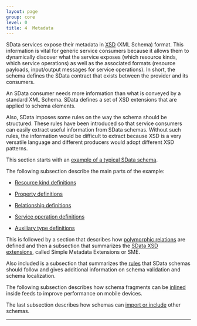 ```yaml
---
layout: page
group: core
level: 0
title: 4  Metadata
---
```


SData services expose their metadata in
[XSD](http://en.wikipedia.org/wiki/XML_Schema) (XML Schema) format.
This information is vital for generic service consumers because it allows them
to dynamically discover what the service exposes (which resource kinds, which
service operations) as well as the associated formats (resource payloads,
input/output messages for service operations). In short, the schema defines the
SData contract that exists between the provider and its consumers.

An SData consumer needs more information than what is conveyed by a standard
XML Schema.&nbsp;SData defines a set of XSD extensions that are applied to schema
elements.

Also, SData imposes some rules on the way the schema should be structured.
These rules have been introduced so that service consumers can easily extract
useful information from SData schemas. Without such rules, the information would
be difficult to extract&nbsp;because XSD is a very versatile language and different
producers would adopt different XSD patterns.

This section starts with an [example of a typical SData schema](../0401/ "4.1 Typical SData Schema").

The following subsection describe the main parts of the example:

*   [Resource kind definitions](../0402/ "4.2 Resource Kind Definition")

*   [Property definitions](../0403/ "4.3 Property Definition")

*   [Relationship definitions](../0404/ "4.4 Relationship Definitions")

*   [Service operation definitions](../0405/ "4.5 Service Operation and Named Query Definitions")

*   [Auxiliary type definitions](../0406/ "4.6 Auxiliary Type Definitions")

This&nbsp;is followed by a section that describes how
[polymorphic relations](../0407/ "4.7 Polymophic relations") are defined and then a
subsection that summarizes the [SData XSD extensions](../0408/ "4.8 Simple Metadata Extensions Summary"),&nbsp;called Simple Metadata Extensions or SME.

Also included is a&nbsp;subsection that summarizes the
[rules](../0409/ "4.9 Schema Rules") that SData schemas should follow and gives
additional information on schema validation and schema localization.

The following subsection describes how schema fragments can&nbsp;be
[inlined](../0410/ "4.10 Inlined Schemas") inside feeds to improve performance on
mobile devices.

The last subsection describes how schemas can [import
or include](../0411/ "4.11 Importing and including schemas") other schemas.

* * *